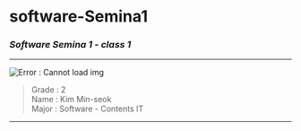 # software-Semina1

### ***Software Semina 1 - class 1***
- - -

![Error : Cannot load img]()

> Grade : 2   
> Name : Kim Min-seok    
> Major : Software - Contents IT

- - -
